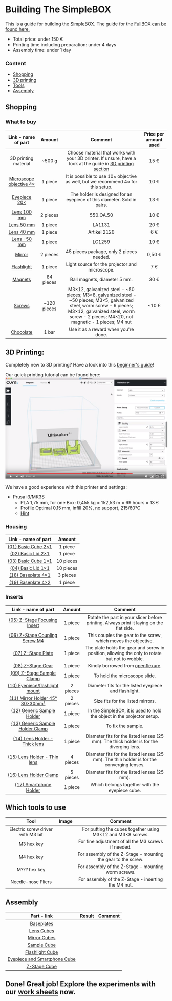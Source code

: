 # Building The SimpleBOX

This is a guide for building the [SimpleBOX](../SimpleBOX). The guide for the [FullBOX can be found here.](../../STL)

* Total price: under 150 €
* Printing time including preparation: under 4 days
* Assembly time: under 1 day

### Content
* [Shopping](#shopping)
* [3D printing](#3d-printing)
* [Tools](#whic-tools-to-use)
* [Assembly](#assembly)

## Shopping
### What to buy

Link - name of part             |  Amount |  Comment | Price per amount used
  :-------------------------:|:----------------------------:|:-------------------------:|:-------------------------:
  3D printing material|~500 g| Choose material that works with your 3D printer. If unsure, have a look at the guide in [3D printing section](#3d-printing)|15 €
  [Microscope objective 4×](https://de.aliexpress.com/item/32947647522.html?spm=a2g0x.search0104.3.54.6cf57a4c3DwsTO&transAbTest=ae803_3&ws_ab_test=searchweb0_0%2Csearchweb201602_6_10065_10130_10068_10890_10547_319_10546_317_10548_10545_10696_10084_453_454_10083_10618_10307_537_536_10902_10059_10884_10887_321_322_10103%2Csearchweb201603_6%2CppcSwitch_0&algo_pvid=06d972be-b176-4446-8665-56d9e61a8d2c&algo_expid=06d972be-b176-4446-8665-56d9e61a8d2c-7)  |  1 piece | It is possible to use 10× objective as well, but we recommend 4× for this setup.| 10 €
  [Eyepiece 20×](https://de.aliexpress.com/item/32965050204.html?spm=a2g0o.productlist.0.0.7aa657eeefLUfu&algo_pvid=cd60fca0-3fa5-4191-9ce9-303815e2afa7&algo_expid=cd60fca0-3fa5-4191-9ce9-303815e2afa7-1&btsid=76036b58-6717-4d1f-a4a0-c3d4bacd0450&ws_ab_test=searchweb0_0,searchweb201602_2,searchweb201603_52)  |  1 piece | The holder is designed for an eyepiece of this diameter. Sold in pairs.|13 €
  [Lens 100 mm](https://www.pgi-versand.de/?id=47&mode=artdet&artnr=550.OA50)  |  2 pieces |550.OA.50|10 €
  [Lens 50 mm](https://www.thorlabs.com/thorproduct.cfm?partnumber=LA1131)  |  1 piece |LA1131|20 €
  [Lens 40 mm](https://optikbaukasten.de/)  |  1 piece |Artikel 2120|6 €
  [Lens -50 mm](https://www.thorlabs.com/thorproduct.cfm?partnumber=LC1259)  |  1 piece |LC1259|19 €
  [Mirror](https://www.amazon.de/Rayher-14548606-Spiegelmosaik-selbstklebend-SB-Btl/dp/B008KJ8438/ref=pd_bxgy_201_img_3/258-8761405-4543762?_encoding=UTF8&pd_rd_i=B008KJ8438&pd_rd_r=80fd534c-997b-4a19-b91a-9bf38dbf4ade&pd_rd_w=4DEXV&pd_rd_wg=7SLRE&pf_rd_p=98c98f04-e797-4e4b-a352-48f7266a41af&pf_rd_r=N95R9S45MNSYNQX2BAJE&psc=1&refRID=N95R9S45MNSYNQX2BAJE)  |  2 pieces | 45 pieces package, only 2 pieces needed.|0,50 €
  [Flashlight](https://www.pollin.de/p/led-taschenlampe-alu-5-w-cree-led-3xmicro-schwarz-b-ware-535448)  |  1 piece | Light source for the projector and microscope.|7 €
  [Magnets](https://www.magnetladen.de/kugelmagnet-5-mm-n42-nickel/)  |  84 pieces | Ball magnets, diameter 5 mm.|30 €
  [Screws](https://eshop.wuerth.de/Zylinderschraube-mit-Innensechskant-SHR-ZYL-ISO4762-88-IS25-A2K-M3X12/00843%20%2012.sku/de/DE/EUR/) |   ~120 pieces | M3×12, galvanized steel - ~50  pieces; M3×8, galvanized steel - ~50 pieces; M3×5, galvanized steel, worm screw - 6 pieces; M3×12, galvanized steel, worm screw - 2 pieces; M4×20, not magnetic - 1 pieces; M4 nut | ~10 €
  [Chocolate](https://www.milka.de/produkte/milka-standard-tafeln/milka-alpenmilch?p=128&provider={D193998A-4A6D-4EA5-BAA8-209357B27A09}&categoryId=1395)|1 bar| Use it as a reward when you're done.

## 3D Printing:

Completely new to 3D printing? Have a look into this [beginner's guide](https://www.makeuseof.com/tag/beginners-guide-3d-printing/)!

Our quick printing tutorial can be found here:
[![UC2 YouSeeToo - How to print the base-cube?](./IMAGES/UC2_TutorialPrintYoutube.PNG)](https://www.youtube.com/watch?v=JswW8BexnC4&feature=youtu.be)

We have a good experience with this printer and settings:
* Prusa i3/MK3S
  * PLA 1,75 mm, for one Box: 0,455 kg = 152,53 m = 69 hours = 13 €
  * Profile Optimal 0,15 mm, infill 20%, no support, 215/60°C
  * [Hint](./IMAGES/prus_printing_SimpleBOX.pdf)

### Housing

Link - name of part             |  Amount
:-------------------------:|:----------------------------:
[(01) Basic Cube 2×1](./STL/01_10_Cube_2x1_v2.stl)  |  1 piece
[(02) Basic Lid 2×1](./STL/02_10_Lid_el_2x1_v2.stl)  |  1 piece
[(03) Basic Cube 1×1](./STL/03_10_Cube_1x1_v2.stl)  |  10 pieces
[(04) Basic Lid 1×1](./STL/04_10_Lid_1x1_v2.stl)  |  10 pieces
[(18) Baseplate 4×1](./STL/18_Assembly_base_4x1.stl)  |  3 pieces
[(19) Baseplate 4×2](./STL/19_Assembly_base_4x2.stl)  |  1 piece

### Inserts

Link - name of part             |  Amount |  Comment
:-------------------------:|:-------------------------:|:-------------------------:
[(05) Z-Stage Focusing Insert](./STL/05_20_focus_inlet_triangle_spiral_v6.stl)  |  1 piece  | Rotate the part in your slicer before printing. Always print it laying on the flat side.
[(06) Z-Stage Coupling Screw M4](./STL/06_30_Coupling_Screw_28BYJ_M4.stl) |  1 piece   | This couples the gear to the screw, which moves the objective.
[(07) Z-Stage Plate](./STL/07_20_focus_inlet_plate.stl) |  1 piece   | The plate holds the gear and screw in position, allowing the only to rotate but not to wobble.
[(08) Z-Stage Gear](./STL/08_20_focus_inlet_gear.stl) |  1 piece   | Kindly borrowed from [openflexure](https://openflexure.org).
[(09) Z-Stage Sample Clamp](./STL/09_30_Sampleclamp_generic_5mmMagnets.stl)  |  1 piece | To hold the microscope slide.
[(10) Eyepiece/flashlight mount](./STL/10_20_Cube_Insert_Holder_flashlight_eyepiece_v2.stl)  |  2 pieces | Diameter fits for the listed eyepiece and flashlight.
[(11) Mirror Holder 45° 30×30mm²](./STL/11_20_Cube_Insert_Mirror_Holder_30x30Mirror_v2.stl)  |  2 pieces | Size fits for the listed mirrors.
[(12) Generic Sample Holder](./STL/12_20_Cube_insert_Sample_holder.stl)  |  1 piece | In the SimpleBOX, it is used to hold the object in the projector setup.
[(13) Generic Sample Holder Clamp](./STL/13_20_Cube_Insert_Sample_clamp.stl)  |  1 piece | To fix the sample.
[(14) Lens Holder - Thick lens](./STL/14_20_Lens_mount_thick_lens.stl)  |  1 piece | Diameter fits for the listed lenses (25 mm). The thick holder is for the diverging lens.
[(15) Lens Holder - Thin lens](./STL/15_20_Lens_mount_Thin_lens.stl)  |  4 pieces | Diameter fits for the listed lenses (25 mm). The thin holder is for the converging lenses.
[(16) Lens Holder Clamp](./STL/16_20_Lens_mount_clamp.stl)  |  5 pieces | Diameter fits for the listed lenses (25 mm).
[(17) Smartphone Holder](./STL/17_30_Smartphone_Holder.stl)  |  1 piece | Which belongs together with the eyepiece cube.

## Which tools to use
Tool             |  Image|  Comment
:-------------------------:|:----------------------------:|:-------------------------:
Electric screw driver with M3 bit | | For putting the cubes together using M3×12 and M3×8 screws.
M3 hex key | | For fine adjustment of all the M3 screws if needed.
M4 hex key | | For assembly of the Z-Stage - mounting the gear to the screw.
M??? hex key | | For assembly of the Z-Stage - mounting worm screws.
Needle-nose Pliers | | For assembly of the Z-Stage - inserting the M4 nut.

## Assembly
Part - link             |  Result|  Comment
:-------------------------:|:----------------------------:|:-------------------------:
[Baseplates](../../../CAD/ASSEMBLY_Baseplate_v2)||
[Lens Cubes](../../../CAD/ASSEMBLY_CUBE_Lens_v2)||
[Mirror Cubes](../../../CAD/ASSEMBLY_CUBE_Mirror_45_v2)||
[Sample Cube](../../../CAD/ASSEMBLY_CUBE_Sample_Holder_v2)||
[Flashlight Cube](../../../CAD/ASSEMBLY_Baseplate_v2)||
[Eyepiece and Smartphone Cube](../../../CAD/ASSEMBLY_CUBE_Eyepiece_v2)||
[Z-Stage Cube](../../../CAD/ASSEMBLY_CUBE_Z-STAGE_v2)||

## Done! Great job! Explore the experiments with our [work sheets](../DOCUMENT/UC2_simpleBOX.pdf) now. 
